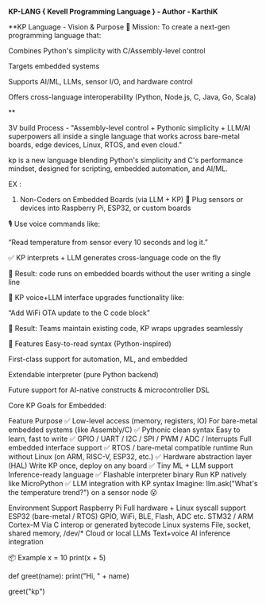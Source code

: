 **KP-LANG { Kevell Programming Language } - Author - KarthiK**

**KP Language - Vision & Purpose
🚀 Mission:
To create a next-gen programming language that:

Combines Python's simplicity with C/Assembly-level control

Targets embedded systems

Supports AI/ML, LLMs, sensor I/O, and hardware control

Offers cross-language interoperability (Python, Node.js, C, Java, Go, Scala)

**

3V build Process -  "Assembly-level control + Pythonic simplicity + LLM/AI superpowers all inside a single language that works across bare-metal boards, edge devices, Linux, RTOS, and even cloud."

kp is a new language blending Python's simplicity and C's performance mindset, designed for scripting, embedded automation, and AI/ML.

EX : 

1. Non-Coders on Embedded Boards (via LLM + KP)
🔌 Plug sensors or devices into Raspberry Pi, ESP32, or custom boards

🎙 Use voice commands like:

“Read temperature from sensor every 10 seconds and log it.”

✅ KP interprets + LLM generates cross-language code on the fly

🚀 Result: code runs on embedded boards without the user writing a single line

🧠 KP voice+LLM interface upgrades functionality like:

“Add WiFi OTA update to the C code block”

🎯 Result: Teams maintain existing code, KP wraps upgrades seamlessly




🚀 Features
Easy-to-read syntax (Python-inspired)

First-class support for automation, ML, and embedded

Extendable interpreter (pure Python backend)

Future support for AI-native constructs & microcontroller DSL

Core KP Goals for Embedded:

Feature Purpose ✅ Low-level access (memory, registers, IO) For bare-metal embedded systems (like Assembly/C) ✅ Pythonic clean syntax Easy to learn, fast to write ✅ GPIO / UART / I2C / SPI / PWM / ADC / Interrupts Full embedded interface support ✅ RTOS / bare-metal compatible runtime Run without Linux (on ARM, RISC-V, ESP32, etc.) ✅ Hardware abstraction layer (HAL) Write KP once, deploy on any board ✅ Tiny ML + LLM support Inference-ready language ✅ Flashable interpreter binary Run KP natively like MicroPython ✅ LLM integration with KP syntax Imagine: llm.ask("What's the temperature trend?") on a sensor node 😮

Environment Support Raspberry Pi Full hardware + Linux syscall support ESP32 (bare-metal / RTOS) GPIO, WiFi, BLE, Flash, ADC etc. STM32 / ARM Cortex-M Via C interop or generated bytecode Linux systems File, socket, shared memory, /dev/* Cloud or local LLMs Text+voice AI inference integration

📦 Example
x = 10
print(x + 5)

def greet(name):
    print("Hi, " + name)

greet("kp")
